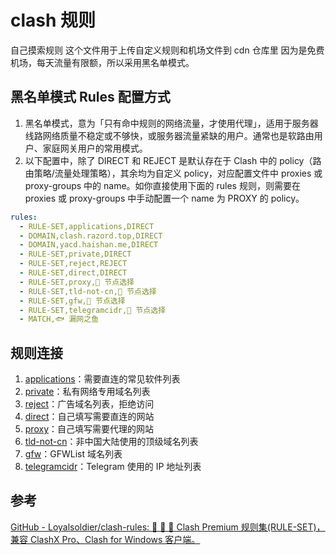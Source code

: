 # clash 规则

自己摸索规则
这个文件用于上传自定义规则和机场文件到 cdn 仓库里
因为是免费机场，每天流量有限额，所以采用黑名单模式。

## 黑名单模式 Rules 配置方式

1. 黑名单模式，意为「只有命中规则的网络流量，才使用代理」，适用于服务器线路网络质量不稳定或不够快，或服务器流量紧缺的用户。通常也是软路由用户、家庭网关用户的常用模式。
2. 以下配置中，除了 DIRECT 和 REJECT 是默认存在于 Clash 中的 policy（路由策略/流量处理策略），其余均为自定义 policy，对应配置文件中 proxies 或 proxy-groups 中的 name。如你直接使用下面的 rules 规则，则需要在 proxies 或 proxy-groups 中手动配置一个 name 为 PROXY 的 policy。

```yaml
rules:
  - RULE-SET,applications,DIRECT
  - DOMAIN,clash.razord.top,DIRECT
  - DOMAIN,yacd.haishan.me,DIRECT
  - RULE-SET,private,DIRECT
  - RULE-SET,reject,REJECT
  - RULE-SET,direct,DIRECT
  - RULE-SET,proxy,🚀 节点选择
  - RULE-SET,tld-not-cn,🚀 节点选择
  - RULE-SET,gfw,🚀 节点选择
  - RULE-SET,telegramcidr,🚀 节点选择
  - MATCH,🐟 漏网之鱼
```

## 规则连接

1.  [applications](https://cdn.jsdelivr.net/gh/Loyalsoldier/clash-rules@release/applications.txt)：需要直连的常见软件列表
2.  [private](https://cdn.jsdelivr.net/gh/Loyalsoldier/clash-rules@release/private.txt)：私有网络专用域名列表
3.  [reject](https://cdn.jsdelivr.net/gh/Loyalsoldier/clash-rules@release/reject.txt)：广告域名列表，拒绝访问
4.  [direct](https://cdn.jsdelivr.net/gh/txp1035/cdn@clash/direct.yaml)：自己填写需要直连的网站
5.  [proxy](https://cdn.jsdelivr.net/gh/txp1035/cdn@clash/proxy.yaml)：自己填写需要代理的网站
6.  [tld-not-cn](https://cdn.jsdelivr.net/gh/Loyalsoldier/clash-rules@release/tld-not-cn.txt)：非中国大陆使用的顶级域名列表
7.  [gfw](https://cdn.jsdelivr.net/gh/Loyalsoldier/clash-rules@release/gfw.txt)：GFWList 域名列表
8.  [telegramcidr](https://cdn.jsdelivr.net/gh/Loyalsoldier/clash-rules@release/telegramcidr.txt)：Telegram 使用的 IP 地址列表

## 参考

[GitHub - Loyalsoldier/clash-rules: 🦄️ 🎃 👻 Clash Premium 规则集(RULE-SET)，兼容 ClashX Pro、Clash for Windows 客户端。](https://github.com/Loyalsoldier/clash-rules?tab=readme-ov-file)
